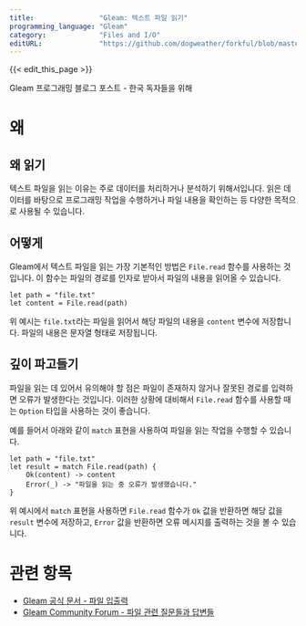 ```yaml
---
title:                "Gleam: 텍스트 파일 읽기"
programming_language: "Gleam"
category:             "Files and I/O"
editURL:              "https://github.com/dogweather/forkful/blob/master/content/ko/gleam/reading-a-text-file.md"
---
```


{{< edit_this_page >}}

Gleam 프로그래밍 블로그 포스트 - 한국 독자들을 위해

# 왜

## 왜 읽기

텍스트 파일을 읽는 이유는 주로 데이터를 처리하거나 분석하기 위해서입니다. 읽은 데이터를 바탕으로 프로그래밍 작업을 수행하거나 파일 내용을 확인하는 등 다양한 목적으로 사용될 수 있습니다.

## 어떻게

Gleam에서 텍스트 파일을 읽는 가장 기본적인 방법은 `File.read` 함수를 사용하는 것입니다. 이 함수는 파일의 경로를 인자로 받아서 파일의 내용을 읽어올 수 있습니다.

```Gleam
let path = "file.txt"
let content = File.read(path)
```

위 예시는 `file.txt`라는 파일을 읽어서 해당 파일의 내용을 `content` 변수에 저장합니다. 파일의 내용은 문자열 형태로 저장됩니다.

## 깊이 파고들기

파일을 읽는 데 있어서 유의해야 할 점은 파일이 존재하지 않거나 잘못된 경로를 입력하면 오류가 발생한다는 것입니다. 이러한 상황에 대비해서 `File.read` 함수를 사용할 때는 `Option` 타입을 사용하는 것이 좋습니다.

예를 들어서 아래와 같이 `match` 표현을 사용하여 파일을 읽는 작업을 수행할 수 있습니다.

```Gleam
let path = "file.txt"
let result = match File.read(path) {
    Ok(content) -> content
    Error(_) -> "파일을 읽는 중 오류가 발생했습니다."
}
```

위 예시에서 `match` 표현을 사용하면 `File.read` 함수가 `Ok` 값을 반환하면 해당 값을 `result` 변수에 저장하고, `Error` 값을 반환하면 오류 메시지를 출력하는 것을 볼 수 있습니다.

# 관련 항목

- [Gleam 공식 문서 - 파일 입출력](https://gleam.run/documentation/stdlib/file.html)
- [Gleam Community Forum - 파일 관련 질문들과 답변들](https://gleam.discourse.group/search?q=file)